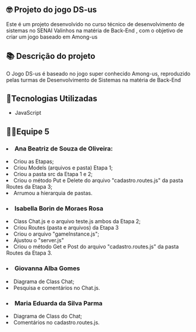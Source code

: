 ## 🤓 Projeto do jogo DS-us

Este é um projeto desenvolvido no curso técnico de desenvolvimento de sistemas no SENAI Valinhos na matéria de Back-End , com o objetivo de criar um jogo baseado em Among-us

## 📚 Descrição do projeto

O Jogo DS-us é baseado no jogo super conhecido Among-us, reproduzido pelas turmas de Desenvolvimento de Sistemas na matéria de Back-End

## 🚀Tecnologias Utilizadas
- JavaScript


## 🤹‍♀️Equipe 5

### <li>Ana Beatriz de Souza de Oliveira:
<li> Criou as Etapas;
<li> Criou Models (arquivos e pasta) Etapa 1;
<li> Criou a pasta src da Etapa 1 e 2;
<li> Criou o método Put e Delete do arquivo "cadastro.routes.js" da pasta Routes da Etapa 3;
<li> Arrumou a hierarquia de pastas.

### <li>Isabella Borin de Moraes Rosa
<li> Class Chat.js e o arquivo teste.js ambos da Etapa 2;
<li> Criou Routes (pasta e arquivos) da Etapa 3
<li> Criou o arquivo "gameInstance.js";
<li> Ajustou o "server.js"
<li> Criou o método Get e Post do arquivo "cadastro.routes.js" da pasta Routes da Etapa 3.

### <li>Giovanna Alba Gomes
<li> Diagrama de Class Chat;
<li> Pesquisa e comentários no Chat.js.

### <li>Maria Eduarda da Silva Parma

<li> Diagrama de Class do Chat;
<li> Comentários no cadastro.routes.js.
